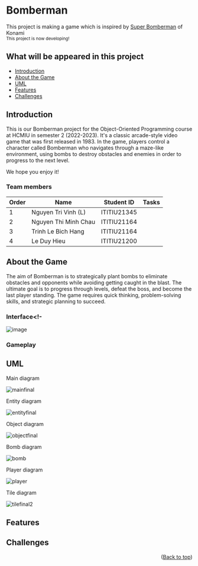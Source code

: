 # Bomberman<!-- omit in toc -->

<!-- Image demo of project -->


<!-- Preface of project-->
This project is making a game which is inspired by [Super Bomberman](https://www.konami.com/games/bomberman/online/us/en/) of Konami 
<br /><sub>This project is now developing!</sub>

<!-- List of content -->
## What will be appeared in this project<!-- omit in toc -->
- [Introduction](#introduction)
- [About the Game](#about-the-game)
- [UML](#uml)
- [Features](#features)
- [Challenges](#challenges)

<!-- -->

<!-- ABOUT THE PROJECT -->
## Introduction
This is our Bomberman project for the Object-Oriented Programming course at HCMIU in semester 2 (2022-2023). It's a classic arcade-style video game that was first released in 1983. In the game, players control a character called Bomberman who navigates through a maze-like environment, using bombs to destroy obstacles and enemies in order to progress to the next level.

We hope you enjoy it!

### Team members<!-- omit in toc -->

<!-- name table -->
|Order|Name |Student ID|Tasks|
|-|-|-|-|
|1|Nguyen Tri Vinh (L)  | ITITIU21345  |
|2|Nguyen Thi Minh Chau| ITITIU21164  |
|3|Trinh Le Bich Hang| ITITIU21164  |
|4|Le Duy Hieu| ITITIU21200 |




<!-- ABOUT THE GAME -->
## About the Game
The aim of Bomberman is to strategically plant bombs to eliminate obstacles and opponents while avoiding getting caught in the blast. The ultimate goal is to progress through levels, defeat the boss, and become the last player standing. The game requires quick thinking, problem-solving skills, and strategic planning to succeed.
### Interface<!-

![image](https://github.com/DacCute/Bomberman/assets/117237472/c0e45dca-9d1e-4654-8489-3e8b03eeec9d)


### Gameplay<!-- omit in toc -->

<!-- ABOUT UML -->

## UML
Main diagram

![mainfinal](https://github.com/DacCute/Bomberman/assets/117237472/6709e1d4-b2f5-44c5-9450-387223af8074)

Entity diagram

![entityfinal](https://github.com/DacCute/Bomberman/assets/117237472/6e340cca-2a2f-490d-8aee-6149e8eb77ad)

Object diagram

![objectfinal](https://github.com/DacCute/Bomberman/assets/117237472/801e88a6-b5d0-4d78-95a4-ea9dffab83e1)

Bomb diagram

![bomb](https://github.com/DacCute/Bomberman/assets/117237472/27171fe7-5df2-478e-ab56-3c7c9d0e61f1)

Player diagram

![player](https://github.com/DacCute/Bomberman/assets/117237472/1ce5f83c-6105-492d-93ee-387069fa40d9)

Tile diagram

![tilefinal2](https://github.com/DacCute/Bomberman/assets/117237472/083c8fbe-fa1c-4d08-82ec-4a02ca6b8814)


<!-- FEATURES -->
## Features



<!-- CHALLENGES -->
## Challenges


<p align="right">(<a href="#top">Back to top</a>)</p>

